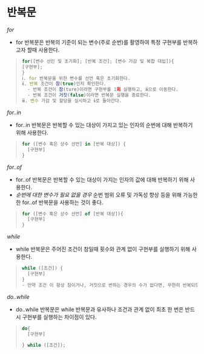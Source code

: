 # 반복문
*for*
- for 반복문은 반복의 기준이 되는 변수(주로 순번)를 활영하여 특정 구현부를 반복하고자 할때 사용한다.
> ```javascript
> for([변수 선인 및 초기화]; [반복 조건]; [변수 가감 및 복합 대입]){
> [구현부];
> }
> ⅰ. for 반복문을 위한 변수를 선언 혹은 초기화한다.
> ⅱ. 반복 조건이 참(true)인지 확인한다.
>   - 반복 조건이 참(ture)이라면 구현부를 1회 실행하고, ⅲ으로 이동한다.
>   - 반복 조건이 거짓(false)이라면 반복문 실행을 종료한다.
> ⅲ. 변수 가감 및 할당을 실시하고 ⅱ로 돌아간다.
> ```
*for..in*
- for..in 반복문은 반복할 수 있는 대상이 가지고 있는 인자의 순번에 대해 반복하기 위해 사용한다.
> ```javascript
> for ([변수 혹은 상수 선언] in [반복 대상]) {
>   [구현부]
> }
> ```

*for..of*
- for..of 반복문은 반복할 수 있는 대상이 가지는 인자의 값에 대해 반복하기 위해 사용한다.
- *순번에 대한 변수가 필요 없을 경우* 순번 범위 오류 및 가독성 향상 등을 위해 가능한한 for..of 반복문을 사용하는 것이 좋다.
> ```javascript
> for ([변수 혹은 상수 선언] of [반복 대상]){
>   [구현부]
> }
> ```

*while*
- while 반복문은 주어진 조건이 참일때 횟수와 관계 없이 구현부를 실행하기 위해 사용한다.
> ```javascript
> while ([조건]) {
>   [구현부]
> }
> - 만약 조건 이 항상 참이거나, 거짓으로 변하는 경우의 수가 없다면, 무한히 반복되므로 유의해야 한다.
> ```

*do..while*
- do..while 반복문은 while 반복문과 유사하나 조건과 관계 없이 최초 한 번은 반드시 구현부를 실행하는 차이점이 있다.
> ```javascript
> do{
>   [구현부]
>   
> } while ([조건]);
> ```
> 